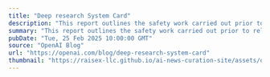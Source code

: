 ```yaml
---
title: "Deep research System Card"
description: "This report outlines the safety work carried out prior to releasing deep research including external red teaming, frontier risk evaluations according to our Preparedness Framework, and an overview of the mitigations we built in to address key risk areas."
summary: "This report outlines the safety work carried out prior to releasing deep research including external red teaming, frontier risk evaluations according to our Preparedness Framework, and an overview of the mitigations we built in to address key risk areas."
pubDate: "Tue, 25 Feb 2025 10:00:00 GMT"
source: "OpenAI Blog"
url: "https://openai.com/blog/deep-research-system-card"
thumbnail: "https://raisex-llc.github.io/ai-news-curation-site/assets/openai_logo.png"
---
```


